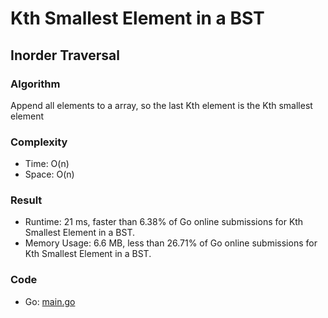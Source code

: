 # Kth Smallest Element in a BST
## Inorder Traversal
### Algorithm
Append all elements to a array, so the last Kth element is the Kth smallest element
### Complexity
- Time: O(n)
- Space: O(n)
### Result
- Runtime: 21 ms, faster than 6.38% of Go online submissions for Kth Smallest Element in a BST.
- Memory Usage: 6.6 MB, less than 26.71% of Go online submissions for Kth Smallest Element in a BST.
### Code
- Go: [main.go](#maingo)